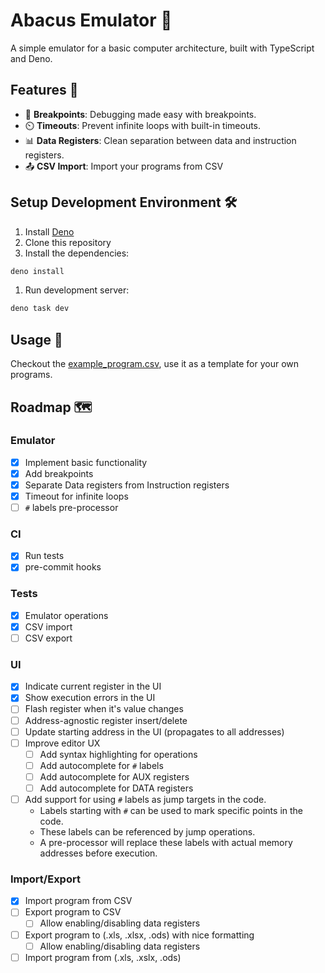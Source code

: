# Abacus Emulator 🧮

A simple emulator for a basic computer architecture, built with TypeScript and
Deno.

## Features 🎉

- 🛑 **Breakpoints**: Debugging made easy with breakpoints.
- ⏲️ **Timeouts**: Prevent infinite loops with built-in timeouts.
- 📊 **Data Registers**: Clean separation between data and instruction
    registers.
- 📤 **CSV Import**: Import your programs from CSV

<!-- - 🏷️ **Label Support**: Support for `#` labels as jump targets in your code. -->

<!-- - 🌈 **Editor Enhancements**: Syntax highlighting and autocomplete for operations, labels, AUX, and DATA registers. -->

<!-- - 📤 **Spreadsheet Import/Export**: Import/Export your programs from/to .csv, .xls, .xlsx, .ods -->

## Setup Development Environment 🛠️

1. Install [Deno](https://deno.land/manual/getting_started/installation)
1. Clone this repository
1. Install the dependencies:

```bash
deno install
```

1. Run development server:

```bash
deno task dev
```

## Usage 🚀

Checkout the [example_program.csv](test/fixtures/example_program.csv), use it as
a template for your own programs.

## Roadmap 🗺️

### Emulator

- [x] Implement basic functionality
- [x] Add breakpoints
- [x] Separate Data registers from Instruction registers
- [x] Timeout for infinite loops
- [ ] `#` labels pre-processor

### CI

- [x] Run tests
- [x] pre-commit hooks

### Tests

- [x] Emulator operations
- [x] CSV import
- [ ] CSV export

### UI

- [x] Indicate current register in the UI
- [x] Show execution errors in the UI
- [ ] Flash register when it's value changes
- [ ] Address-agnostic register insert/delete
- [ ] Update starting address in the UI (propagates to all addresses)
- [ ] Improve editor UX
    - [ ] Add syntax highlighting for operations
    - [ ] Add autocomplete for `#` labels
    - [ ] Add autocomplete for AUX registers
    - [ ] Add autocomplete for DATA registers
- [ ] Add support for using `#` labels as jump targets in the code.
    - Labels starting with `#` can be used to mark specific points in the code.
    - These labels can be referenced by jump operations.
    - A pre-processor will replace these labels with actual memory addresses
        before execution.

### Import/Export

- [x] Import program from CSV
- [ ] Export program to CSV
    - [ ] Allow enabling/disabling data registers
- [ ] Export program to (.xls, .xlsx, .ods) with nice formatting
    - [ ] Allow enabling/disabling data registers
- [ ] Import program from (.xls, .xslx, .ods)
